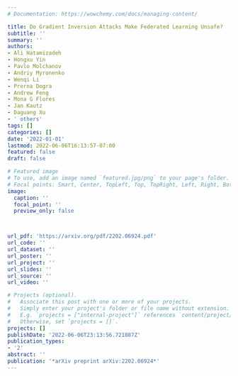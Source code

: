 ```yaml
---
# Documentation: https://wowchemy.com/docs/managing-content/

title: Do Gradient Inversion Attacks Make Federated Learning Unsafe?
subtitle: ''
summary: ''
authors:
- Ali Hatamizadeh
- Hongxu Yin
- Pavlo Molchanov
- Andriy Myronenko
- Wenqi Li
- Prerna Dogra
- Andrew Feng
- Mona G Flores
- Jan Kautz
- Daguang Xu
- ' others'
tags: []
categories: []
date: '2022-01-01'
lastmod: 2022-06-06T16:13:57-07:00
featured: false
draft: false

# Featured image
# To use, add an image named `featured.jpg/png` to your page's folder.
# Focal points: Smart, Center, TopLeft, Top, TopRight, Left, Right, BottomLeft, Bottom, BottomRight.
image:
  caption: ''
  focal_point: ''
  preview_only: false



url_pdf: 'https://arxiv.org/pdf/2202.06924.pdf'
url_code: ''
url_dataset: ''
url_poster: ''
url_project: ''
url_slides: ''
url_source: ''
url_video: ''

# Projects (optional).
#   Associate this post with one or more of your projects.
#   Simply enter your project's folder or file name without extension.
#   E.g. `projects = ["internal-project"]` references `content/project/deep-learning/index.md`.
#   Otherwise, set `projects = []`.
projects: []
publishDate: '2022-06-06T23:13:56.721887Z'
publication_types:
- '2'
abstract: ''
publication: '*arXiv preprint arXiv:2202.06924*'
---
```

